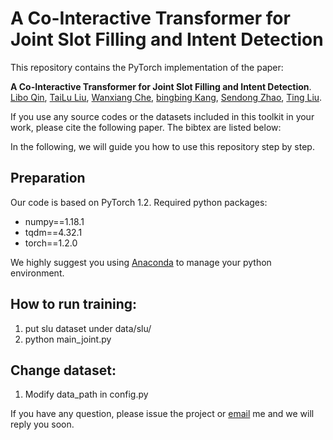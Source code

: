 # A Co-Interactive Transformer for Joint Slot Filling and Intent Detection
This repository contains the PyTorch implementation of the paper: 

**A Co-Interactive Transformer for Joint Slot Filling and Intent Detection**. [Libo Qin](http://ir.hit.edu.cn/~lbqin/), [TaiLu Liu](https://github.com/labage), [Wanxiang Che](http://ir.hit.edu.cn/~car/chinese.htm), [bingbing Kang](https://github.com/kangbrilliant), [Sendong Zhao](https://sites.google.com/site/zhaosendong/), [Ting Liu](http://ir.hit.edu.cn/~liuting/).

If you use any source codes or the datasets included in this toolkit in your work, please cite the following paper. The bibtex are listed below:

In the following, we will guide you how to use this repository step by step.

## Preparation

Our code is based on PyTorch 1.2. Required python packages:

-   numpy==1.18.1
-   tqdm==4.32.1
-   torch==1.2.0

We highly suggest you using [Anaconda](https://www.anaconda.com/) to manage your python environment.

## How to run training:
1) put slu dataset under data/slu/
1) python main_joint.py

## Change dataset:
1) Modify data_path in config.py

If you have any question, please issue the project or [email](478421198@qq.com) me and we will reply you soon.
